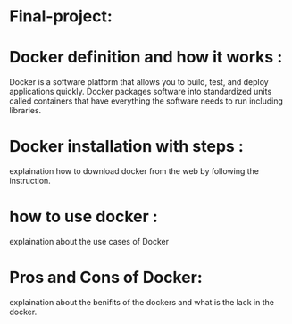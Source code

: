 # Final-project:
# Docker definition and how it works : 
Docker is a software platform that allows you to build, test, and deploy applications quickly. Docker packages software into standardized units called containers that have everything the software needs to run including libraries.

# Docker installation with steps :
explaination how to download docker from the web by following the instruction.
# how to use docker :
explaination about the use cases of Docker 
# Pros and Cons of Docker:
explaination about the benifits of the dockers and what is the lack in the docker.
